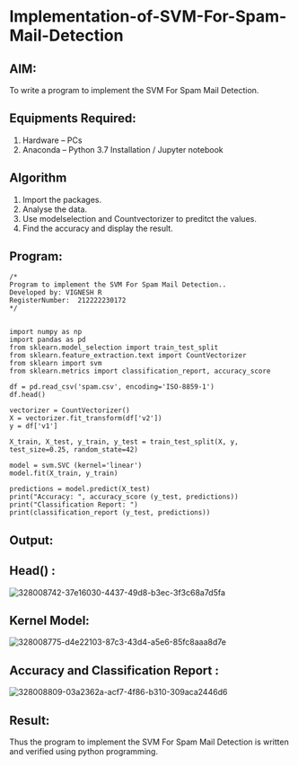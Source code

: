 # Implementation-of-SVM-For-Spam-Mail-Detection

## AIM:
To write a program to implement the SVM For Spam Mail Detection.

## Equipments Required:
1. Hardware – PCs
2. Anaconda – Python 3.7 Installation / Jupyter notebook

## Algorithm
1. Import the packages.
2. Analyse the data.
3. Use modelselection and Countvectorizer to preditct the values.
4. Find the accuracy and display the result. 

## Program:
```
/*
Program to implement the SVM For Spam Mail Detection..
Developed by: VIGNESH R
RegisterNumber:  212222230172
*/
```
```

import numpy as np
import pandas as pd
from sklearn.model_selection import train_test_split
from sklearn.feature_extraction.text import CountVectorizer 
from sklearn import svm
from sklearn.metrics import classification_report, accuracy_score

df = pd.read_csv('spam.csv', encoding='ISO-8859-1')
df.head()

vectorizer = CountVectorizer()
X = vectorizer.fit_transform(df['v2'])
y = df['v1']

X_train, X_test, y_train, y_test = train_test_split(X, y, test_size=0.25, random_state=42)

model = svm.SVC (kernel='linear') 
model.fit(X_train, y_train)

predictions = model.predict(X_test)
print("Accuracy: ", accuracy_score (y_test, predictions)) 
print("Classification Report: ")
print(classification_report (y_test, predictions))
```

## Output:

## Head() :

![328008742-37e16030-4437-49d8-b3ec-3f3c68a7d5fa](https://github.com/AdhithiyanK/Implementation-of-SVM-For-Spam-Mail-Detection/assets/121029258/69fb79b4-5433-4c94-85a5-6a4f2d2ee46d)

## Kernel Model:

![328008775-d4e22103-87c3-43d4-a5e6-85fc8aaa8d7e](https://github.com/AdhithiyanK/Implementation-of-SVM-For-Spam-Mail-Detection/assets/121029258/8d16d619-93c8-4832-91f8-fac46834f828)

## Accuracy and Classification Report :

![328008809-03a2362a-acf7-4f86-b310-309aca2446d6](https://github.com/AdhithiyanK/Implementation-of-SVM-For-Spam-Mail-Detection/assets/121029258/eba4ae16-ed91-44cf-87e3-b994fdd5c057)


## Result:
Thus the program to implement the SVM For Spam Mail Detection is written and verified using python programming.

